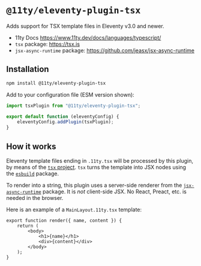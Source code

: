 # `@11ty/eleventy-plugin-tsx`

Adds support for TSX template files in Eleventy v3.0 and newer.

- 11ty Docs https://www.11ty.dev/docs/languages/typescript/
- `tsx` package: https://tsx.is
- `jsx-async-runtime` package: https://github.com/jeasx/jsx-async-runtime

## Installation

```sh
npm install @11ty/eleventy-plugin-tsx
```

Add to your configuration file (ESM version shown):

```js
import tsxPlugin from "@11ty/eleventy-plugin-tsx";

export default function (eleventyConfig) {
	eleventyConfig.addPlugin(tsxPlugin);
}
```

## How it works

Eleventy template files ending in `.11ty.tsx` will be processed by this plugin, by means of the [`tsx` project](https://tsx.is). `tsx` turns the template into JSX nodes using the [`esbuild`](https://esbuild.github.io) package.

To render into a string, this plugin uses a server-side renderer from the [`jsx-async-runtime`](https://github.com/jeasx/jsx-async-runtime) package. It is *not* client-side JSX. No React, Preact, etc. is needed in the browser.

Here is an example of a `MainLayout.11ty.tsx` template:

```tsx
export function render({ name, content }) {
	return (
		<body>
			<h1>{name}</h1>
			<div>{content}</div>
		</body>
	);
}
```
